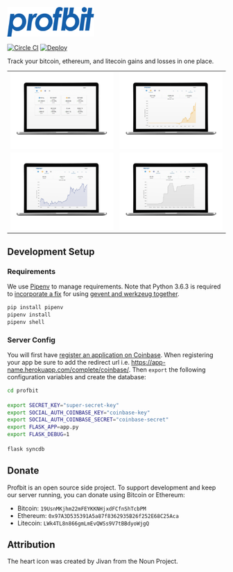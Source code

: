 <img width="200" alt="profbit logo" src="https://raw.githubusercontent.com/joshblum/profbit/master/profbit/static/img/logo.png">

[![Circle CI](https://circleci.com/gh/joshblum/profbit.svg?maxAge=2592000&style=shield)](https://circleci.com/gh/joshblum/profbit)
[![Deploy](https://www.herokucdn.com/deploy/button.svg)](https://heroku.com/deploy)

Track your bitcoin, ethereum, and litecoin gains and losses in one place.

| | |
|:-------------------------:|:-------------------------:|
|<img width="300" alt="profbit preview" src="https://github.com/joshblum/profbit/blob/master/profbit/static/img/carousel-0.png"> | <img width="300" alt="profbit preview" src="https://github.com/joshblum/profbit/blob/master/profbit/static/img/carousel-1.png"> | |
<img width="300" alt="profbit preview" src="https://github.com/joshblum/profbit/blob/master/profbit/static/img/carousel-2.png"> | <img width="300" alt="profbit preview" src="https://github.com/joshblum/profbit/blob/master/profbit/static/img/carousel-3.png"> |

## Development Setup

### Requirements
We use [Pipenv](http://docs.python-guide.org/en/latest/dev/virtualenvs/) to
manage requirements. Note that Python 3.6.3 is required to [incorporate a
fix](https://bugs.python.org/issue26721) for using [gevent and werkzeug
together](https://github.com/pallets/werkzeug/issues/920).

```bash
pip install pipenv
pipenv install
pipenv shell
```

### Server Config
You will first have [register an application on
Coinbase](https://coinbase.com/oauth/applications/new). When registering your app
be sure to add the redirect url i.e.
https://app-name.herokuapp.com/complete/coinbase/. Then `export` the following
configuration variables and create the database:

```bash
cd profbit

export SECRET_KEY="super-secret-key"
export SOCIAL_AUTH_COINBASE_KEY="coinbase-key"
export SOCIAL_AUTH_COINBASE_SECRET="coinbase-secret"
export FLASK_APP=app.py
export FLASK_DEBUG=1

flask syncdb
```


## Donate

Profbit is an open source side project. To support development and keep
our server running, you can donate using Bitcoin or Ethereum:

- Bitcoin: `19UsnMKjhm22mFEYKKNHjxdFCfnShTcbPM`
- Ethereum: `0x97A3D535391A5a87f8362935B26f252E68C25Aca`
- Litecoin: `LWk4TL8n866gmLmEvQWSs9V7tBBdyoWjgQ`


## Attribution
The heart icon was created by Jivan from the Noun Project.
